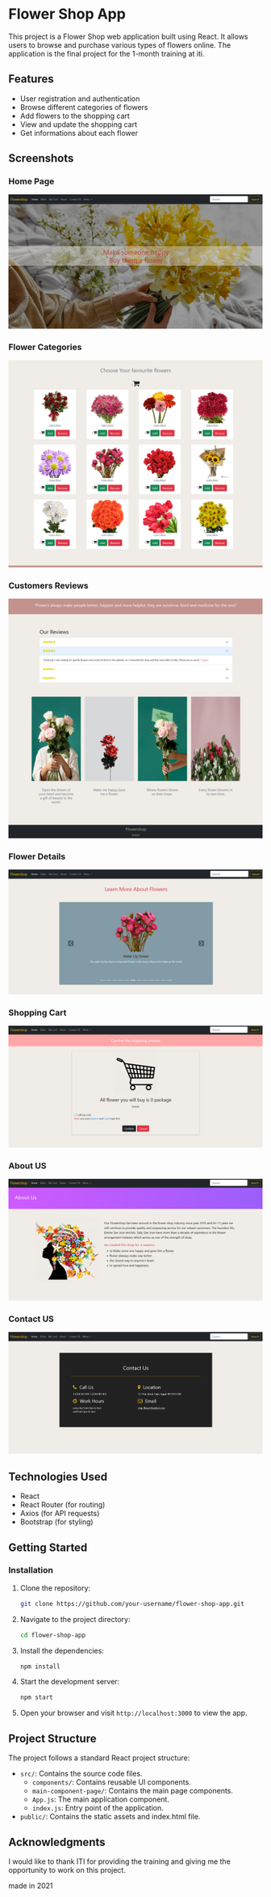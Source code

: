 # Flower Shop App

This project is a Flower Shop web application built using React. It allows users to browse and purchase various types of flowers online. The application is the final project for the 1-month training at iti.

## Features

- User registration and authentication
- Browse different categories of flowers
- Add flowers to the shopping cart
- View and update the shopping cart
- Get informations about each flower

## Screenshots

### Home Page

![Home Page](./design/homepage.png)

### Flower Categories

![Flower Categories](./design/category.png)

### Customers Reviews

![Customers Reviews](./design/reviews.png)

### Flower Details

![Flower Details](./design/flowerInfo.png)

### Shopping Cart

![Shopping Cart](./design/cart.png)

### About US

![Order History](./design/aboutus.png)

### Contact US

![Admin Dashboard](./design/contact.png)

## Technologies Used

- React
- React Router (for routing)
- Axios (for API requests)
- Bootstrap (for styling)

## Getting Started

### Installation

1. Clone the repository:

   ```bash
   git clone https://github.com/your-username/flower-shop-app.git
   ```

2. Navigate to the project directory:

   ```bash
   cd flower-shop-app
   ```

3. Install the dependencies:

   ```bash
   npm install
   ```

4. Start the development server:

   ```bash
   npm start
   ```

5. Open your browser and visit `http://localhost:3000` to view the app.

## Project Structure

The project follows a standard React project structure:

- `src/`: Contains the source code files.
  - `components/`: Contains reusable UI components.
  - `main-component-page/`: Contains the main page components.
  - `App.js`: The main application component.
  - `index.js`: Entry point of the application.
- `public/`: Contains the static assets and index.html file.

## Acknowledgments

I would like to thank ITI for providing the training and giving me the opportunity to work on this project.

made in 2021
